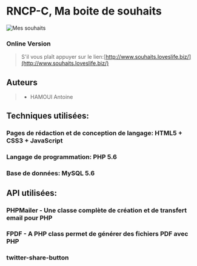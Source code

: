 # RNCP-C, Ma boite de souhaits

![Mes souhaits](https://github.com/yvan-sraka/EVAL-RNCP-C/blob/master/images/Magic-Lamp.png)

### Online Version
>S'il vous plaît appuyer sur le lien:[http://www.souhaits.loveslife.biz/](http://www.souhaits.loveslife.biz/)

## Auteurs

>- HAMOUI Antoine

## Techniques utilisées:
### Pages de rédaction et de conception de langage: HTML5 + CSS3 + JavaScript
### Langage de programmation: PHP 5.6
### Base de données: MySQL 5.6

## API utilisées:
### PHPMailer - Une classe complète de création et de transfert email pour PHP
### FPDF - A PHP class permet de générer des fichiers PDF avec PHP
### twitter-share-button
